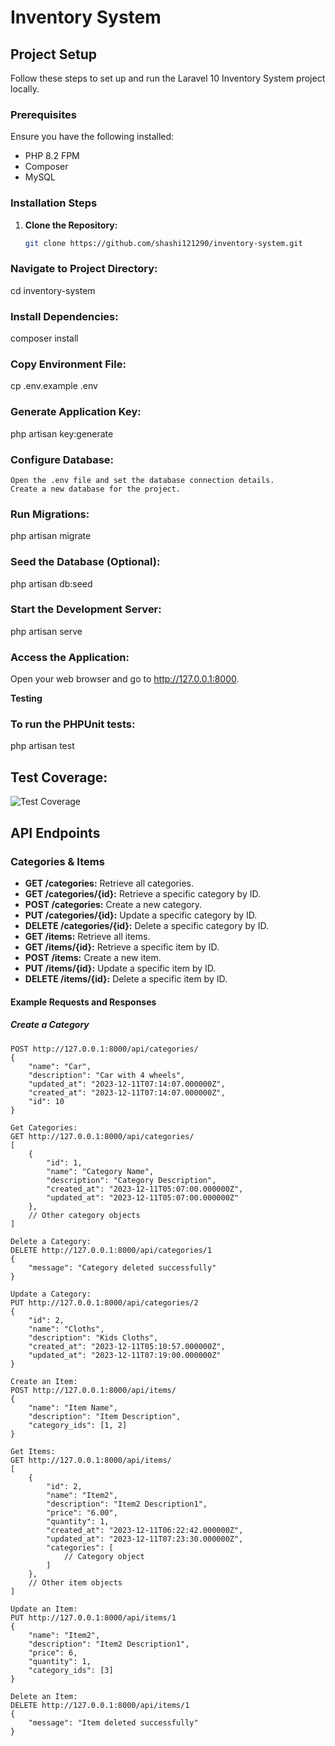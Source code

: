 # Inventory System

## Project Setup

Follow these steps to set up and run the Laravel 10 Inventory System project locally.

### Prerequisites

Ensure you have the following installed:

- PHP 8.2 FPM
- Composer
- MySQL

### Installation Steps

1. **Clone the Repository:**
   ```bash
   git clone https://github.com/shashi121290/inventory-system.git

### Navigate to Project Directory:
cd inventory-system

### Install Dependencies:
composer install

### Copy Environment File:
cp .env.example .env

### Generate Application Key:
php artisan key:generate

### Configure Database:
    Open the .env file and set the database connection details.
    Create a new database for the project.

### Run Migrations:
php artisan migrate

### Seed the Database (Optional):
php artisan db:seed

### Start the Development Server:
php artisan serve

### Access the Application:
Open your web browser and go to http://127.0.0.1:8000.

**Testing**

### To run the PHPUnit tests:

php artisan test

## Test Coverage:
![Test Coverage](https://github.com/shashi121290/inventory-system/assets/153260639/7e0f105d-d3cc-4957-b77d-d156e79bbd75)

## API Endpoints

### Categories & Items

- **GET /categories:** Retrieve all categories.
- **GET /categories/{id}:** Retrieve a specific category by ID.
- **POST /categories:** Create a new category.
- **PUT /categories/{id}:** Update a specific category by ID.
- **DELETE /categories/{id}:** Delete a specific category by ID.
- **GET /items:** Retrieve all items.
- **GET /items/{id}:** Retrieve a specific item by ID.
- **POST /items:** Create a new item.
- **PUT /items/{id}:** Update a specific item by ID.
- **DELETE /items/{id}:** Delete a specific item by ID.


#### Example Requests and Responses

##### Create a Category

```http
POST http://127.0.0.1:8000/api/categories/
{
    "name": "Car",
    "description": "Car with 4 wheels",
    "updated_at": "2023-12-11T07:14:07.000000Z",
    "created_at": "2023-12-11T07:14:07.000000Z",
    "id": 10
}

Get Categories:
GET http://127.0.0.1:8000/api/categories/
[
    {
        "id": 1,
        "name": "Category Name",
        "description": "Category Description",
        "created_at": "2023-12-11T05:07:00.000000Z",
        "updated_at": "2023-12-11T05:07:00.000000Z"
    },
    // Other category objects
]

Delete a Category:
DELETE http://127.0.0.1:8000/api/categories/1
{
    "message": "Category deleted successfully"
}

Update a Category:
PUT http://127.0.0.1:8000/api/categories/2
{
    "id": 2,
    "name": "Cloths",
    "description": "Kids Cloths",
    "created_at": "2023-12-11T05:10:57.000000Z",
    "updated_at": "2023-12-11T07:19:00.000000Z"
}

Create an Item:
POST http://127.0.0.1:8000/api/items/
{
    "name": "Item Name",
    "description": "Item Description",
    "category_ids": [1, 2]
}

Get Items:
GET http://127.0.0.1:8000/api/items/
[
    {
        "id": 2,
        "name": "Item2",
        "description": "Item2 Description1",
        "price": "6.00",
        "quantity": 1,
        "created_at": "2023-12-11T06:22:42.000000Z",
        "updated_at": "2023-12-11T07:23:30.000000Z",
        "categories": [
            // Category object
        ]
    },
    // Other item objects
]

Update an Item:
PUT http://127.0.0.1:8000/api/items/1
{
    "name": "Item2",
    "description": "Item2 Description1",
    "price": 6,
    "quantity": 1,
    "category_ids": [3]
}

Delete an Item:
DELETE http://127.0.0.1:8000/api/items/1
{
    "message": "Item deleted successfully"
}
